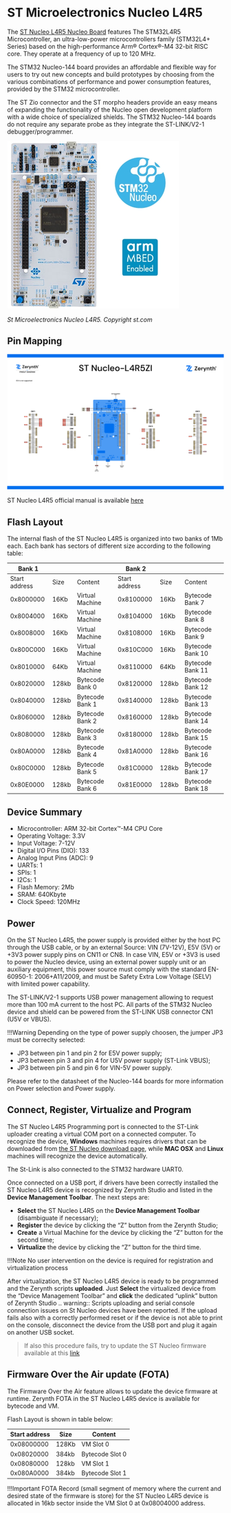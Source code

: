 # ST Microelectronics Nucleo L4R5

The  [ST Nucleo L4R5 Nucleo Board](https://www.st.com/en/evaluation-tools/nucleo-l4r5zi.html)  features The STM32L4R5 Microcontroller, an ultra-low-power microcontrollers family (STM32L4+ Series) based on the high-performance Arm® Cortex®-M4 32-bit RISC core. They operate at a frequency of up to 120 MHz.

The STM32 Nucleo-144 board provides an affordable and flexible way for users to try out new concepts and build prototypes by choosing from the various combinations of performance and power consumption features, provided by the STM32 microcontroller.

The ST Zio connector and the ST morpho headers provide an easy means of expanding the functionality of the Nucleo open development platform with a wide choice of specialized shields. The STM32 Nucleo-144 boards do not require any separate probe as they integrate the ST-LINK/V2-1 debugger/programmer.

![](img/st_nucleofL4R5.png)

_St Microelectronics Nucleo L4R5. Copyright st.com_

## Pin Mapping

![](img/ST-Nucleo-L4R5ZI-io.png)

ST Nucleo L4R5 official manual is available  [here](https://www.st.com/en/microcontrollers-microprocessors/stm32l4r5zi.html)

## Flash Layout

The internal flash of the ST Nucleo L4R5 is organized into two banks of 1Mb each. Each bank has sectors of different size according to the following table:

| Bank 1        |       |                 | Bank 2        |       |                  |
|---------------|-------|-----------------|---------------|-------|------------------|
| Start address | Size  | Content         | Start address | Size  | Content          |
| 0x8000000     | 16Kb  | Virtual Machine | 0x8100000     | 16Kb  | Bytecode Bank 7  |
| 0x8004000     | 16Kb  | Virtual Machine | 0x8104000     | 16Kb  | Bytecode Bank 8  |
| 0x8008000     | 16Kb  | Virtual Machine | 0x8108000     | 16Kb  | Bytecode Bank 9  |
| 0x800C000     | 16Kb  | Virtual Machine | 0x810C000     | 16Kb  | Bytecode Bank 10 |
| 0x8010000     | 64Kb  | Virtual Machine | 0x8110000     | 64Kb  | Bytecode Bank 11 |
| 0x8020000     | 128kb | Bytecode Bank 0 | 0x8120000     | 128kb | Bytecode Bank 12 |
| 0x8040000     | 128kb | Bytecode Bank 1 | 0x8140000     | 128kb | Bytecode Bank 13 |
| 0x8060000     | 128kb | Bytecode Bank 2 | 0x8160000     | 128kb | Bytecode Bank 14 |
| 0x8080000     | 128kb | Bytecode Bank 3 | 0x8180000     | 128kb | Bytecode Bank 15 |
| 0x80A0000     | 128kb | Bytecode Bank 4 | 0x81A0000     | 128kb | Bytecode Bank 16 |
| 0x80C0000     | 128kb | Bytecode Bank 5 | 0x81C0000     | 128kb | Bytecode Bank 17 |
| 0x80E0000     | 128kb | Bytecode Bank 6 | 0x81E0000     | 128kb | Bytecode Bank 18 |

## Device Summary

-   Microcontroller: ARM 32-bit Cortex™-M4 CPU Core
-   Operating Voltage: 3.3V
-   Input Voltage: 7-12V
-   Digital I/O Pins (DIO): 133
-   Analog Input Pins (ADC): 9
-   UARTs: 1
-   SPIs: 1
-   I2Cs: 1
-   Flash Memory: 2Mb
-   SRAM: 640Kbyte
-   Clock Speed: 120MHz

## Power

On the ST Nucleo L4R5, the power supply is provided either by the host PC through the USB cable, or by an external Source: VIN (7V-12V), E5V (5V) or +3V3 power supply pins on CN11 or CN8. In case VIN, E5V or +3V3 is used to power the Nucleo device, using an external power supply unit or an auxiliary equipment, this power source must comply with the standard EN-60950-1: 2006+A11/2009, and must be Safety Extra Low Voltage (SELV) with limited power capability.

The ST-LINK/V2-1 supports USB power management allowing to request more than 100 mA current to the host PC. All parts of the STM32 Nucleo device and shield can be powered from the ST-LINK USB connector CN1 (U5V or VBUS).

!!!Warning
	Depending on the type of power supply choosen, the jumper JP3 must be correclty selected:
-   JP3 between pin 1 and pin 2 for E5V power supply;
-   JP3 between pin 3 and pin 4 for U5V power supply (ST-Link VBUS);
-   JP3 between pin 5 and pin 6 for VIN-5V power supply.

Please refer to the datasheet of the Nucleo-144 boards for more information on Power selection and Power supply.

## Connect, Register, Virtualize and Program

The ST Nucleo L4R5 Programming port is connected to the ST-Link uploader creating a virtual COM port on a connected computer. To recognize the device,  **Windows**  machines requires drivers that can be downloaded from  [the ST Nucleo download page](http://www.st.com/content/st_com/en/products/development-tools/software-development-tools/stm32-software-development-tools/stm32-utilities/stsw-link009.html), while  **MAC OSX**  and  **Linux**  machines will recognize the device automatically.

The St-Link is also connected to the STM32 hardware UART0.

Once connected on a USB port, if drivers have been correctly installed the ST Nucleo L4R5 device is recognized by Zerynth Studio and listed in the  **Device Management Toolbar**. The next steps are:

-   **Select**  the ST Nucleo L4R5 on the  **Device Management Toolbar**  (disambiguate if necessary);
-   **Register**  the device by clicking the “Z” button from the Zerynth Studio;
-   **Create**  a Virtual Machine for the device by clicking the “Z” button for the second time;
-   **Virtualize**  the device by clicking the “Z” button for the third time.

!!!Note
	No user intervention on the device is required for registration and virtualization process

After virtualization, the ST Nucleo L4R5 device is ready to be programmed and the Zerynth scripts  **uploaded**. Just  **Select**  the virtualized device from the “Device Management Toolbar” and  **click**  the dedicated “uplink” button of Zerynth Studio .. warning:: Scripts uploading and serial console connection issues on St Nucleo devices have been reported. If the upload fails also with a correctly performed reset or if the device is not able to print on the console, disconnect the device from the USB port and plug it again on another USB socket.

> If also this procedure fails, try to update the ST Nucleo firmware available at this  [link](https://developer.mbed.org/teams/ST/wiki/Nucleo-Firmware)

## Firmware Over the Air update (FOTA)

The Firmware Over the Air feature allows to update the device firmware at runtime. Zerynth FOTA in the ST Nucleo L4R5 device is available for bytecode and VM.

Flash Layout is shown in table below:

| Start address | Size  | Content         |
|---------------|-------|-----------------|
| 0x08000000    | 128Kb | VM Slot 0       |
| 0x08020000    | 384kb | Bytecode Slot 0 |
| 0x08080000    | 128kb | VM Slot 1       |
| 0x080A0000    | 384kb | Bytecode Slot 1 |

!!!Important
	FOTA Record (small segment of memory where the current and desired state of the firmware is store) for the ST Nucleo L4R5 device is allocated in 16kb sector inside the VM Slot 0 at 0x08004000 address.
<!--stackedit_data:
eyJoaXN0b3J5IjpbLTI5ODg4OTEyOSw2NjQwMzQ5ODksNzMwOT
k4MTE2XX0=
-->